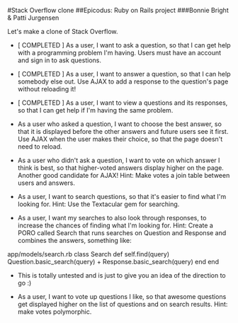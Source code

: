 #Stack Overflow clone
##Epicodus: Ruby on Rails project
###Bonnie Bright & Patti Jurgensen

Let's make a clone of Stack Overflow.

* [ COMPLETED ] As a user, I want to ask a question, so that I can get help with a programming problem I'm having. Users must have an account and sign in to ask questions.

* [ COMPLETED ] As a user, I want to answer a question, so that I can help somebody else out. Use AJAX to add a response to the question's page without reloading it!

* [ COMPLETED ] As a user, I want to view a questions and its responses, so that I can get help if I'm having the same problem.

* As a user who asked a question, I want to choose the best answer, so that it is displayed before the other answers and future users see it first. Use AJAX when the user makes their choice, so that the page doesn't need to reload.

* As a user who didn't ask a question, I want to vote on which answer I think is best, so that higher-voted answers display higher on the page. Another good candidate for AJAX! Hint: Make votes a join table between users and answers.

* As a user, I want to search questions, so that it's easier to find what I'm looking for. Hint: Use the Textacular gem for searching.

* As a user, I want my searches to also look through responses, to increase the chances of finding what I'm looking for. Hint: Create a PORO called Search that runs searches on Question and Response and combines the answers, something like:

app/models/search.rb
class Search
  def self.find(query)
    Question.basic_search(query) + Response.basic_search(query)
  end
end

* This is totally untested and is just to give you an idea of the direction to go :)

* As a user, I want to vote up questions I like, so that awesome questions get displayed higher on the list of questions and on search results. Hint: make votes polymorphic.
